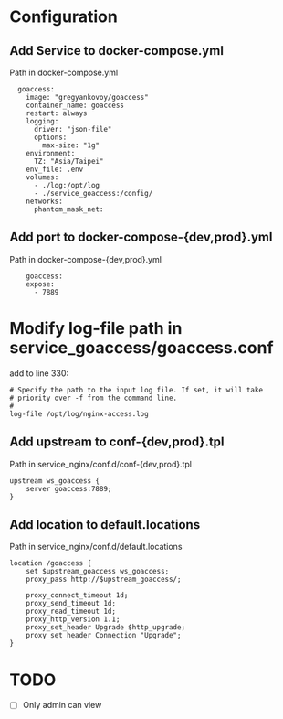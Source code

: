 # Configuration

## Add Service to docker-compose.yml
Path in docker-compose.yml
```shell
  goaccess:
    image: "gregyankovoy/goaccess"
    container_name: goaccess
    restart: always
    logging:
      driver: "json-file"
      options:
        max-size: "1g"
    environment:
      TZ: "Asia/Taipei"
    env_file: .env
    volumes:
      - ./log:/opt/log
      - ./service_goaccess:/config/
    networks:
      phantom_mask_net:

```


## Add port to docker-compose-{dev,prod}.yml
Path in docker-compose-{dev,prod}.yml
```shell
    goaccess:
    expose:
      - 7889
```

# Modify log-file path in service_goaccess/goaccess.conf
add to line 330:
```shell
# Specify the path to the input log file. If set, it will take
# priority over -f from the command line.
#
log-file /opt/log/nginx-access.log
```


## Add upstream to conf-{dev,prod}.tpl
Path in service_nginx/conf.d/conf-{dev,prod}.tpl

```shell
upstream ws_goaccess {
    server goaccess:7889;
}
```


## Add location to default.locations
Path in service_nginx/conf.d/default.locations

```shell
location /goaccess {
    set $upstream_goaccess ws_goaccess;
    proxy_pass http://$upstream_goaccess/;

    proxy_connect_timeout 1d;
    proxy_send_timeout 1d;
    proxy_read_timeout 1d;
    proxy_http_version 1.1;
    proxy_set_header Upgrade $http_upgrade;
    proxy_set_header Connection "Upgrade";
}

```


# TODO
- [ ] Only admin can view
